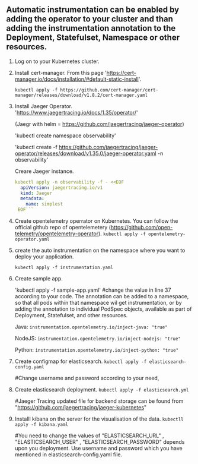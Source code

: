 ## Automatic instrumentation can be enabled by adding the operator to your cluster and than adding the instrumentation annotation to the Deployment, Statefulset, Namespace or other resources.

1. Log on to your Kubernetes cluster.

2. Install cert-manager. From this page 'https://cert-manager.io/docs/installation/#default-static-install'.

   `kubectl apply -f https://github.com/cert-manager/cert-manager/releases/download/v1.8.2/cert-manager.yaml`

3. Install Jaeger Operator. 'https://www.jaegertracing.io/docs/1.35/operator/'

   (Jaegr with helm = https://github.com/jaegertracing/jaeger-operator)
 
   'kubectl create namespace observability'
 
   'kubectl create -f https://github.com/jaegertracing/jaeger-operator/releases/download/v1.35.0/jaeger-operator.yaml -n observability'
   
   Creare Jaeger instance.
   ```yaml
   kubectl apply -n observability -f - <<EOF
     apiVersion: jaegertracing.io/v1
     kind: Jaeger
     metadata:
       name: simplest
    EOF```

4. Create opentelemetry operrator on Kubernetes. You can follow the official github repo of opentelemetery (https://github.com/open-telemetry/opentelemetry-operator).
   `kubectl apply -f opentelemetry-operator.yaml`

5. create the auto instrumentation on the namespace where you want to deploy your application.
   
   `kubectl apply -f instrumentation.yaml`

6. Create sample app.
    
    'kubectl apply -f sample-app.yaml'
   #change the value in line 37 according to your code.
   The annotation can be added to a namespace, so that all pods within that namespace wil get instrumentation, or by adding the annotation to individual    PodSpec objects, available as part of Deployment, Statefulset, and other resources.

   Java:
   `instrumentation.opentelemetry.io/inject-java: "true"`

   NodeJS:
   `instrumentation.opentelemetry.io/inject-nodejs: "true"`

   Python:
   `instrumentation.opentelemetry.io/inject-python: "true"`


7. Create configmap for elasticsearch.
   `kubectl apply -f elasticsearch-config.yaml`

   #Change username and password according to your need,

8. Create elasticsearch deployment.
   `kubectl apply -f elasticsearch.yml`

   #Jaeger Tracing updated file for backend storage can be found from "https://github.com/jaegertracing/jaeger-kubernetes"

9. Installl kibana on the server for the visualisation of the data.
   `kubectll apply -f kibana.yaml`

   #You need to change the values of "ELASTICSEARCH_URL" , "ELASTICSEARCH_USER" , "ELASTICSEARCH_PASSWORD" depends upon you deployment. Use username and    password which you have mentioned in elasticsearch-config.yaml file.
